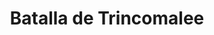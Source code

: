 ﻿---
title: "Batalla de Trincomalee"
permalink: periodes_613.html
layout: periode
dataInici: 1782-08-25
dataFi: 1782-09-03
sidebar: periodes
pares:
  - id: 609
    title: "India"
    dataInici: "(1778)"
    dataFi: "(1783)"

fills:
jocsPrincipals:
jocsEscenaris:
jocsEpoca:
  - title: "Suffren aux Indes"
    bggId: 23735
    escenari: "Trincomalee"
    dataInici: 
    dataFi: 

jocsEpocaEscenaris:
---
